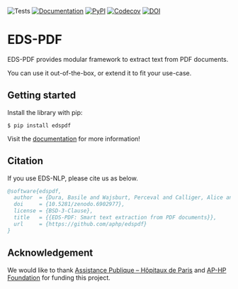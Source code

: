 ![Tests](https://img.shields.io/github/actions/workflow/status/aphp/edspdf/tests.yml?branch=master&label=tests&style=flat-square)
[![Documentation](https://img.shields.io/github/actions/workflow/status/aphp/edspdf/documentation.yml?branch=master&label=tests&style=flat-square)](https://aphp.github.io/edspdf/latest/)
[![PyPI](https://img.shields.io/pypi/v/edspdf?color=blue&style=flat-square)](https://pypi.org/project/edspdf/)
[![Codecov](https://img.shields.io/codecov/c/github/aphp/edspdf?logo=codecov&style=flat-square)](https://codecov.io/gh/aphp/edspdf)
[![DOI](https://zenodo.org/badge/517726737.svg)](https://zenodo.org/badge/latestdoi/517726737)

# EDS-PDF

EDS-PDF provides modular framework to extract text from PDF documents.

You can use it out-of-the-box, or extend it to fit your use-case.

## Getting started

Install the library with pip:

<div class="termy">

```console
$ pip install edspdf
```

</div>

Visit the [documentation](https://aphp.github.io/edspdf/) for more information!

## Citation

If you use EDS-NLP, please cite us as below.

```bibtex
@software{edspdf,
  author  = {Dura, Basile and Wajsburt, Perceval and Calliger, Alice and Gérardin, Christel and Bey, Romain},
  doi     = {10.5281/zenodo.6902977},
  license = {BSD-3-Clause},
  title   = {{EDS-PDF: Smart text extraction from PDF documents}},
  url     = {https://github.com/aphp/edspdf}
}
```

## Acknowledgement

We would like to thank [Assistance Publique – Hôpitaux de Paris](https://www.aphp.fr/)
and [AP-HP Foundation](https://fondationrechercheaphp.fr/) for funding this project.

